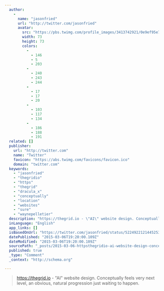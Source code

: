 ```yaml
---
  author: 
    - 
      name: "jasonfried"
      url: "http://twitter.com/jasonfried"
      avatar: 
        src: "https://pbs.twimg.com/profile_images/3413742921/0e9ef95e76c4a965b9b177fa2267d6c1_bigger.png"
        width: 73
        height: 73
        colors: 
          - 
            - 146
            - 5
            - 203
          - 
            - 240
            - 243
            - 244
          - 
            - 17
            - 17
            - 20
          - 
            - 103
            - 117
            - 134
          - 
            - 186
            - 188
            - 191
  related: []
  publisher: 
    url: "http://twitter.com"
    name: "Twitter"
    favicon: "https://abs.twimg.com/favicons/favicon.ico"
    domain: "twitter.com"
  keywords: 
    - "jasonfried"
    - "thegridio"
    - "https"
    - "thegrid"
    - "dracula_x"
    - "conceptually"
    - "location"
    - "websites"
    - "sure"
    - "waynepelletier"
  description: "https://thegrid.io - \"AI\" website design. Conceptually feels very next level, an obvious, natural progression just waiting to happen."
  inLanguage: "English"
  app_links: []
  isBasedOnUrl: "https://twitter.com/jasonfried/status/522492212144525312"
  datePublished: "2015-03-06T19:20:00.109Z"
  dateModified: "2015-03-06T19:20:00.109Z"
  sourcePath: "_posts/2015-03-06-httpsthegridio-ai-website-design-conceptually-feels.md"
  published: true
  _type: "Comment"
  _context: "http://schema.org"

---
```

> https://thegrid.io - "AI" website design. Conceptually feels very next level, an obvious, natural progression just waiting to happen.
